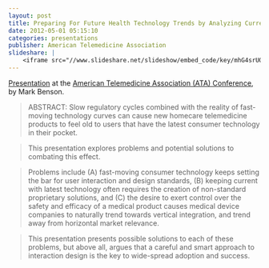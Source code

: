 ```yaml
---
layout: post
title: Preparing For Future Health Technology Trends by Analyzing Current Consumer Demand
date: 2012-05-01 05:15:10
categories: presentations
publisher: American Telemedicine Association
slideshare: |
    <iframe src="//www.slideshare.net/slideshow/embed_code/key/mhG4srUQuzzQ94" width="595" height="485" frameborder="0" marginwidth="0" marginheight="0" scrolling="no" style="border:1px solid #CCC; border-width:1px; margin-bottom:5px; max-width: 100%;" allowfullscreen> </iframe> <div style="margin-bottom:5px"> <strong> <a href="//www.slideshare.net/MarkBenson5/preparing-for-future-health-technology-trends-by-analyzing-current-consumer-demand" title="Preparing For Future Health Technology Trends by Analyzing Current Consumer Demand" target="_blank">Preparing For Future Health Technology Trends by Analyzing Current Consumer Demand</a> </strong> from <strong><a target="_blank" href="//www.slideshare.net/MarkBenson5">Mark Benson</a></strong> </div>
---
```


[Presentation](http://www.logicpd.com/news/press-releases/logic-pd-to-speak-at-worlds-largest-telehealth-conference-ata-2012/) at the [American Telemedicine Association (ATA) Conference](http://www.americantelemed.org/), by Mark Benson. 

> ABSTRACT: Slow regulatory cycles combined with the reality of fast-moving technology curves can cause new homecare telemedicine products to feel old to users that have the latest consumer technology in their pocket.

> This presentation explores problems and potential solutions to combating this effect. 

> Problems include (A) fast-moving consumer technology keeps setting the bar for user interaction and design standards, (B) keeping current with latest technology often requires the creation of non-standard proprietary solutions, and (C) the desire to exert control over the safety and efficacy of a medical product causes medical device companies to naturally trend towards vertical integration, and trend away from horizontal market relevance. 

> This presentation presents possible solutions to each of these problems, but above all, argues that a careful and smart approach to interaction design is the key to wide-spread adoption and success.

